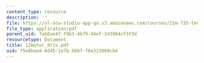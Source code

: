 ```yaml
---
content_type: resource
description: ''
file: https://ol-ocw-studio-app-qa.s3.amazonaws.com/courses/21m-735-technical-design-scenery-mechanisms-and-special-effects-spring-2004/f5e8baed6d451e7b56b7f8e323889cb4_12motor_driv.pdf
file_type: application/pdf
parent_uid: 7ab6ae47-f961-4b79-44ef-243984cf3f3d
resourcetype: Document
title: 12motor_driv.pdf
uid: f5e8baed-6d45-1e7b-56b7-f8e323889cb4
---
```

